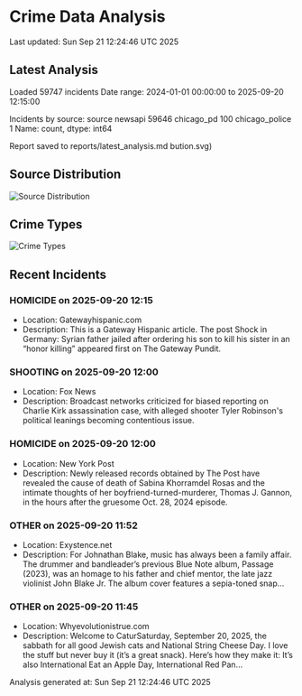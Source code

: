 # Crime Data Analysis
Last updated: Sun Sep 21 12:24:46 UTC 2025

## Latest Analysis

Loaded 59747 incidents
Date range: 2024-01-01 00:00:00 to 2025-09-20 12:15:00

Incidents by source:
source
newsapi           59646
chicago_pd          100
chicago_police        1
Name: count, dtype: int64

Report saved to reports/latest_analysis.md
bution.svg)

## Source Distribution
![Source Distribution](images/source_distribution.svg)

## Crime Types
![Crime Types](images/crime_types.svg)

## Recent Incidents

### HOMICIDE on 2025-09-20 12:15
- Location: Gatewayhispanic.com
- Description: This is a Gateway Hispanic article.
The post Shock in Germany: Syrian father jailed after ordering his son to kill his sister in an “honor killing” appeared first on The Gateway Pundit.


### SHOOTING on 2025-09-20 12:00
- Location: Fox News
- Description: Broadcast networks criticized for biased reporting on Charlie Kirk assassination case, with alleged shooter Tyler Robinson's political leanings becoming contentious issue.


### HOMICIDE on 2025-09-20 12:00
- Location: New York Post
- Description: Newly released records obtained by The Post have revealed the cause of death of Sabina Khorramdel Rosas and the intimate thoughts of her boyfriend-turned-murderer, Thomas J. Gannon, in the hours after the gruesome Oct. 28, 2024 episode.


### OTHER on 2025-09-20 11:52
- Location: Exystence.net
- Description: For Johnathan Blake, music has always been a family affair. The drummer and bandleader’s previous Blue Note album, Passage (2023), was an homage to his father and chief mentor, the late jazz violinist John Blake Jr. The album cover features a sepia-toned snap…


### OTHER on 2025-09-20 11:45
- Location: Whyevolutionistrue.com
- Description: Welcome to CaturSaturday, September 20, 2025, the sabbath for all good Jewish cats and National String Cheese Day. I love the stuff but never buy it (it’s a great snack). Here’s how they make it: It’s also International Eat an Apple Day, International Red Pan…

Analysis generated at: Sun Sep 21 12:24:46 UTC 2025
